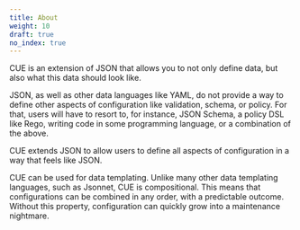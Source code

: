 ```yaml
---
title: About
weight: 10
draft: true
no_index: true
---
```


CUE is an extension of JSON that allows you to not only define data, but also
what this data should look like.

JSON, as well as other data languages like YAML, do not provide a way to define
other aspects of configuration like validation, schema, or policy. For that,
users will have to resort to, for instance, JSON Schema, a policy DSL like Rego,
writing code in some programming language, or a combination of the above.

CUE extends JSON to allow users to define all aspects of configuration in a way
that feels like JSON.

CUE can be used for data templating. Unlike many other data templating
languages, such as Jsonnet, CUE is compositional. This means that configurations
can be combined in any order, with a predictable outcome. Without this property,
configuration can quickly grow into a maintenance nightmare.
